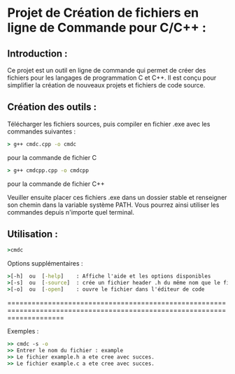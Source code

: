 
# Projet de Création de fichiers en ligne de Commande pour C/C++ :


## Introduction : 

Ce projet est un outil en ligne de commande qui permet de créer des fichiers pour les langages de programmation C et C++. 
Il est conçu pour simplifier la création de nouveaux projets et fichiers de code source.



## Création des outils : 

Télécharger les fichiers sources, puis compiler en fichier .exe avec les commandes suivantes :
```cmd
> g++ cmdc.cpp -o cmdc
```
pour la commande de fichier C     


```cmd
> g++ cmdcpp.cpp -o cmdcpp
```
pour la commande de fichier C++


Veuiller ensuite placer ces fichiers .exe dans un dossier stable et renseigner son chemin dans la variable système PATH.
Vous pourrez ainsi utiliser les commandes depuis n'importe quel terminal.



## Utilisation :
```cmd
>cmdc
```

Options supplémentaires :

```cmd
>[-h]  ou  [-help]    : Affiche l'aide et les options disponibles
>[-s]  ou  [-source]  : crée un fichier header .h du même nom que le fichier de code
>[-o]  ou  [-open]    : ouvre le fichier dans l'éditeur de code 
```
==========================================================================================================================

Exemples : 
```cmd
>> cmdc -s -o
>> Entrer le nom du fichier : example
>> Le fichier example.h a ete cree avec succes.
>> Le fichier example.c a ete cree avec succes.
```




